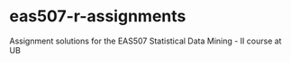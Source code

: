 # eas507-r-assignments
 Assignment solutions for the EAS507 Statistical Data Mining - II course at UB

